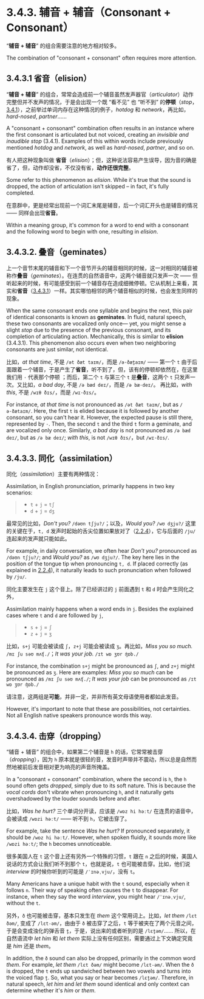 # 3.4.3. 辅音 + 辅音（Consonant + Consonant）

“**辅音 + 辅音**” 的组合需要注意的地方相对较多。

The combination of "consonant + consonant" often requires more attention.

## 3.4.3.1 省音（elision）

“**辅音 + 辅音**” 的组合，常常会造成前一个辅音虽然发声器官（*articulator*）动作完整但并不发声的情况，于是会出现一个既 “看不见” 也 “听不到” 的**停顿**（*stop*，[3.4.1](3.4.1-stop)），之前举过单词内存在这种情况的例子，*hotdog* 和 *network*，再比如，*hard-nosed*, *partner*…… 

A "consonant + consonant" combination often results in an instance where the first consonant is articulated but not voiced, creating an *invisible and inaudible stop* (3.4.1). Examples of this within words include previously mentioned *hotdog* and *network*, as well as *hard-nosed*, *partner*, and so on.

有人把这种现象叫做 **省音**（*elision*）；但，这种说法容易产生误导，因为音的确是省了，但，动作却没省，不仅没有省，**动作还很完整**。

Some refer to this phenomenon as *elision*. While it's true that the sound is dropped, the action of articulation isn't skipped – in fact, it's fully completed.

在意群中，更是经常出现前一个词汇末尾是辅音，后一个词汇开头也是辅音的情况 —— 同样会出现**省音**。

Within a meaning group, it's common for a word to end with a consonant and the following word to begin with one, resulting in *elision*.

## 3.4.3.2. 叠音（geminates）

上一个音节末尾的辅音和下一个音节开头的辅音相同的时候，这一对相同的辅音被称作**叠音**（*geminates*）。在连贯的自然语音中，这两个辅音就只发声一次 —— 但听起来的时候，有可能感受到前一个辅音存在造成细微停顿。它从机制上来看，其实和**省音**（[3.4.3.1]()）一样。其实哪怕相邻的两个辅音相似的时候，也会发生同样的现象。

When the same consonant ends one syllable and begins the next, this pair of identical consonants is known as **geminates**. In fluid, natural speech, these two consonants are vocalized only once— yet, you might sense a slight *stop* due to the presence of the previous consonant, and its completion of articulating action. Mechanically, this is similar to **elision** (3.4.3.1). This phenomenon also occurs even when two neighboring consonants are just similar, not identical.

比如，*at that time*, 不是 `/ət ðæt taɪm/`，而是 `/ə·ðæt̬aɪm/` —— 第一个 `t` 由于后面跟着一个辅音，于是产生了**省音**，听不到了，但，该有的停顿却依然在，在这里我们用 `·` 代表那个停顿 ；而后，第二个 `t` 与第三个 `t` 是**叠音**，这两个 `t` 只发声一次。又比如，*a bad day*, 不是 `/ə bæd deɪ/`，而是 `/ə bæ·deɪ/`。 再比如，*with this*, 不是 `/wɪθ ðɪs/`，而是 `/wɪ·ðɪs/`。

For instance, *at that time* is not pronounced as `/ət ðæt taɪm/`, but as `/ə·ðætaɪm/`. Here, the first `t` is elided because it is followed by another consonant, so you can't hear it. However, the expected pause is still there, represented by `·`. Then, the second `t` and the third `t` form a geminate, and are vocalized only once. Similarly, *a bad day* is not pronounced as `/ə bæd deɪ/`, but as `/ə bæ deɪ/`; *with this*, is not `/wɪθ ðɪs/`，but `/wɪ·ðɪs/`.

## 3.4.3.3. 同化（assimilation）

同化（*assimilation*）主要有两种情况：

Assimilation, in English pronunciation, primarily happens in two key scenarios:

> * `t` + `j` = `tʃ`
> * `d` + `j` = `dʒ`

最常见的比如，*Don't you?* `/dəʊn tʃju?/`；以及，*Would you?* `/wʊ dʒju?/` 这里的关键在于，`t, d` 发声时起始的舌尖位置如果放对了（[2.2.4](https://1000h.org/sounds-of-english/16-tdsz.html)），它与后面的 `/ju/` 连起来的发声就只能如此。

For example, in daily conversation, we often hear *Don't you?* pronounced as `/dəʊn tʃju?/`; and *Would you?* as `/wʊ dʒju?/`. The key here lies in the position of the tongue tip when pronouncing `t, d`. If placed correctly (as explained in [2.2.4](https://1000h.org/sounds-of-english/16-tdsz.html)), it naturally leads to such pronunciation when followed by `/ju/`.

同化主要发生在 `j` 这个音上。除了已经讲过的 `j` 前面遇到 `t` 和 `d` 时会产生同化之外，

Assimilation mainly happens when a word ends in `j`. Besides the explained cases where `t` and `d` are followed by `j`,

> * `s` + `j` = `ʃ`
> * `z` + `j` = `ʒ`

比如，`s+j` 可能会被读成 `ʃ`，`z+j` 可能会被读成 `ʒ`。再比如，*Miss you so much.* `/mɪ ʃu səʊ mʌʧ./`；*It was your job.* `/ɪt wɒ ʒʊr ʤɒb./`

For instance, the combination `s+j` might be pronounced as `ʃ`, and `z+j` might be pronounced as `ʒ`. Here are examples: *Miss you so much* can be pronounced as `/mɪ ʃu səʊ mʌʧ./`; *It was your job* can be pronounced as `/ɪt wɒ ʒʊr ʤɒb./`

请注意，这两组是**可能**，并非一定，并非所有英文母语使用者都如此发音。

However, it's important to note that these are possibilities, not certainties. Not all English native speakers pronounce words this way.

## 3.4.3.4. 击穿（dropping）

“辅音 + 辅音” 的组合中，如果第二个辅音是 `h` 的话，它常常被击穿（*dropping*），因为 `h` 原本就是很轻的音，发音时声带并不震动，所以总是自然而然地被前后发音相对更为响亮的声音所掩盖。

In a "consonant + consonant" combination, where the second is `h`, the `h` sound often gets *dropped*, simply due to its soft nature. This is because the *vocal cords* don't vibrate when pronouncing `h`, and it naturally gets overshadowed by the louder sounds before and after.

比如，*Was he hurt?* 三个单词分开读，应该是 `/wɒz hi həːt/` 在连贯的语音中，会被读成 `/wɒzi həːt/` —— 听不到 `h`，它被击穿了。

For example, take the sentence *Was he hurt?* If pronounced separately, it should be `/wɒz hi həːt/`. However, when spoken fluidly, it sounds more like `/wɒzi həːt/`; the `h` becomes unnoticeable.

很多美国人在 `t` 这个音上还有另外一个特殊的习惯，`t` 跟在 `n` 之后的时候，美国人说话的方式会让我们听不到那个 `t`，也就是说，`t` 也可能被击穿。比如，他们说 *interview* 的时候你听到的可能是 `/ˈɪnəˌvju/`，没有 `t`。

Many Americans have a unique habit with the `t` sound, especially when it follows `n`. Their way of speaking often causes the `t` to disappear. For instance, when they say the word *interview*, you might hear `/ˈɪnəˌvju/`, without the `t`.

另外，`ð` 也可能被击穿，基本只发生在 *them* 这个常用词上。比如，*let them* `/lɛt ðəm/`, 变成了 `/lɛt-əm/`，由由于 `ð` 被击穿了之后，`t` 等于被夹在了两个元音之间，于是会变成浊化的弹舌音 `t̬`，于是，说出来的或者听到的是 `/lɛt̬əm/`…… 所以，在自然语流中 *let him* 和 *let them* 实际上没有任何区别，需要通过上下文确定究竟是 *him* 还是 *them*。

In addition, the `ð` sound can also be dropped, primarily in the common word *them*. For example, *let them* `/lɛt ðəm/` might become `/lɛt-əm/`. When the `ð` is dropped, the `t` ends up sandwiched between two vowels and turns into the voiced flap `t̬`. So, what you say or hear becomes `/lɛt̬əm/`. Therefore, in natural speech, *let him* and *let them* sound identical and only context can determine whether it's *him* or *them*.

